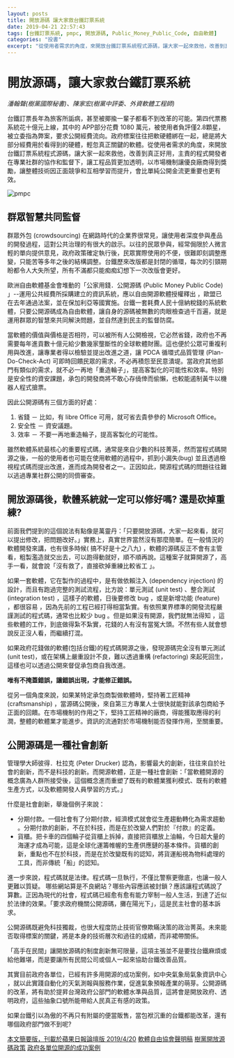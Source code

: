 ```yaml
---
layout: posts
title: 開放源碼 讓大家救台鐵訂票系統
date: 2019-04-21 22:57:43
tags: [台鐵訂票系統, pmpc, 開放源碼, Public_Money_Public_Code, 自由軟體]
categories: "投書"
excerpt: "從使用者需求的角度，來開放台鐵訂票系統程式源碼，讓大家一起來救他，改善到真正好用，主責的程式開發者在專業社群的協作和監督下，讓工程品質更加透明，以市場機制讓優良廠商得到獎勵，讓整體技術因正面競爭和互相學習而提升，會比單純公開金流更重要也更有效。"
---
```


# 開放源碼，讓大家救台鐵訂票系統

_潘翰聲(樹黨國際秘書)、陳家宏(樹黨中評委、外資軟體工程師)_
 

台鐵訂票長年為旅客所詬病，甚至被揶揄一輩子都看不到改革的可能。第四代票務系統花十億元上線，其中的 APP部分花費 1080 萬元，被使用者負評僅2.8顆星，被立委指為弊案，要求公開經費流向。政府標案往往把軟硬體綁在一起，總是將大部分經費用於看得到的硬體，輕忽真正關鍵的軟體。從使用者需求的角度，來開放台鐵訂票系統程式源碼，讓大家一起來救他，改善到真正好用，主責的程式開發者在專業社群的協作和監督下，讓工程品質更加透明，以市場機制讓優良廠商得到獎勵，讓整體技術因正面競爭和互相學習而提升，會比單純公開金流更重要也更有效。
 
![pmpc](./pmpc.png)
## 群眾智慧共同監督

群眾外包 (crowdsourcing) 在網路時代的企業界很常見，讓使用者深度參與產品的開發過程，這對公共治理的有很大的啟示。以往的民眾參與，經常侷限於人微言輕的單向提供意見，政府政策確定執行後，民眾實際使用的不便，很難即刻調整應變，只能苦等多年之後的結構調整。台鐵歷來改版都是封閉的循環，每次的引頸期盼都令人大失所望，所有不滿都只能痴痴幻想下一次改版會更好。

歐洲自由軟體基金會堆動的「公家用錢．公開源碼 (Public Money Public Code) 」--運用公共經費所採購建立的資訊系統，應以自由開源軟體授權釋出 ，歐盟已在去年通過法案，並在保加利亞等國實施。台鐵一套耗費人民十億納稅錢的系統軟體，只要公開源碼成為自由軟體，讓自身的源碼被無數的肉眼檢查過千百遍，就是運用群眾的智慧來共同解決問題，並自然達到民主的監督防腐。

當軟體的價值與價格是否相符，可以被所有人公開檢視，它必然省錢，政府也不再需要每年進貢數十億元給少數幾家壟斷性的全球軟體財團。這也便於公眾可重複利用與改進，讓專業者得以檢驗並提出改進之道，讓 PDCA 循環式品質管理 (Plan-Do-Check-Act) 可即時回饋民眾的需求，不必再積怨至民意潰堤。當政府其他部門有類似的需求，就不必一再地「重造輪子」，提高客製化的可能性和效率。特別是安全性的資安課題，承包的開發商將不敢心存僥倖而偷懶，也較能遏制黃牛以機器人程式搶票。

因此公開源碼有三個方面的好處：
1. 省錢 － 比如，有 libre Office 可用，就可省去貴參參的 Microsoft Office。
2. 安全性 － 資安議題。
3. 效率 － 不要一再地重造輪子，提高客製化的可能性。

雖然軟體系統最核心的重要程式碼，通常是來自少數的科技菁英，然而當程式碼開源之後，一般的使用者也可能在使用軟體的過程中，抓到小漏失(bug) 並且透過檢視程式碼而提出改進，進而成為開發者之一。正因如此，開源程式碼的問題往往難以逃過專業社群公開的同儕審查。


## 開放源碼後，軟體系統就一定可以修好嗎? 還是砍掉重練?

前面我們提到的這個說法有點像是萬靈丹：「只要開放源碼，大家一起來看，就可以提出修改，把問題改好。」實務上，真實世界當然沒有那麼簡單。在一般情況的軟體開發來講，也有很多時候( 搞不好是十之八九) ，軟體的源碼反正不會有主管看，粗製濫造就交出去，可以跑得動就好，順不順再說。這種案子就算開源了，高手一看，就會說「沒有救了，直接砍掉重練比較省工 」。

如果一套軟體，它在製作的過程中，是有做依賴注入 (dependency injection) 的設計，而且有跑過完整的測試流程，比方說：單元測試 (unit test) 、整合測試 (integration test) ，這樣子的軟體，日後要修改 bug ，或是新增功能 (feature) ，都很容易 ，因為先前的工程已經打得相當紮實。有依照業界標準的開發流程嚴謹測試的程式碼，通常也比較少 bug 。但是如果沒有開源，我們就無法得知 ，這些軟體的工作，到底做得紮不紮實，花錢的人有沒有當冤大頭。不然有些人就會想說反正沒人看，而繼續打混。

如果政府花錢做的軟體(包括台鐵)的程式碼開源之後，發現源碼完全沒有單元測試 (unit test)，或在架構上嚴重設計不良，難以透過重構 (refactoring) 來起死回生，這樣也可以透過公開來督促承包商自我改進。

**唯有不掩蓋錯誤，讓錯誤出現，才能修正錯誤。**

從另一個角度來說，如果某特定承包商製做軟體時，堅持著工匠精神 (craftsmanship) ，當源碼公開後，來自第三方專業人士很快就能對該承包商給予正面的回饋。在市場機制的作用之下，堅持工匠精神的廠商，得能獲取應得的利潤，整體的軟體業才能進步。資訊的流通對於市場機制能否發揮作用，至關重要。


## 公開源碼是一種社會創新

管理學大師彼得．杜拉克 (Peter Drucker) 認為，影響最大的創新，往往來自於社會的創新，而不是科技的創新。而開源軟體，正是一種社會創新：「當軟體開源的概念廣為人群所接受後，這個概念進而重塑了既有的軟體業獲利模式、既有的軟體生產方式，以及軟體開發人員學習的方式。」

什麼是社會創新，舉幾個例子來說：
* 分期付款。一個社會有了分期付款，經濟模式就會從生產趨動轉化為需求趨動 。分期付款的創新，不在於科技，而是在於改變人們對於『付款』的定義。
* 貨櫃。把卡車的四個輪子從貨櫃上拆掉，直接把貨櫃放上油輪，今日超大量的海運才成為可能，這是全球化運籌帷幄的生產供應鏈的基本條件。貨櫃的創新，重點也不在於科技，而是在於改變既有的認知，將貨運船視為物料處理的工具，而非傳統「船」的認知。

進一步來說，程式碼就是法律。程式碼一旦執行，不僅比警察更徹底，也讓一般人更難以質疑。 哪些網站算是不良網站？哪些內容應該被封鎖？應該讓程式碼說了算數。正因為現代的社會，程式碼已經愈有愈有能力宰制一般人生活，到達了近似於法律的效果。「要求政府機關公開源碼，攤在陽光下」，這是民主社會的基本訴求。

公開源碼既避免科技獨裁，也很大程度防止技術官僚欺瞞決策的政治菁英。未來能否取得標案的關鍵，將是本身的技術層次和過往的成績，而非裙帶關係。

「高手在民間」讓開放源碼的制度創新無可限量，這項主張並不是要找台鐵麻煩或給他難堪，而是要讓所有民間公司或個人一起來協助台鐵改善品質。

其實目前政府各單位，已經有許多用開源的成功案例，如中央氣象局氣象資訊中心 ，就以此實踐自動化的天氣測報與服務作業，促進氣象預報產業的萌芽。公開源碼的改革，將有助於提昇台灣政府公部門的軟體水準與品質，這將會是開放政府、透明政府，這些抽象口號所能帶給人民真正有感的政策。

如果台鐵引以為傲的不再只有附屬的便當販售，當包袱沉重的台鐵都能改革，還有哪個政府部門做不到呢?


[本文簡要版，刊載於蘋果日報論壇版 2019/4/20](https://tw.appledaily.com/forum/daily/20190420/38313840/)
[軟體自由協會聲明稿](https://slat.org/node/150)
[樹黨開放源碼政策](http://treesparty.tw/2018/06/17/public-money-public-code/)
[政府各單位開源的成功案例](https://twoss.gitbook.io/open-source-use-case/)


